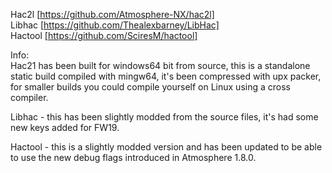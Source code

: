 Hac2l [https://github.com/Atmosphere-NX/hac2l]  
Libhac [https://github.com/Thealexbarney/LibHac]  
Hactool [https://github.com/SciresM/hactool]   

Info:  
Hac21 has been built for windows64 bit from source, this is a standalone static build compiled with mingw64, it's been compressed with upx packer, for smaller builds you could compile yourself on Linux using a cross compiler.  

Libhac - this has been slightly modded from the source files, it's had some new keys added for FW19.  

Hactool - this is a slightly modded version and has been updated to be able to use the new debug flags introduced in Atmosphere 1.8.0.
